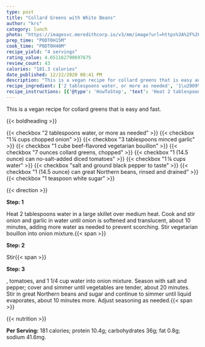 ```yaml
---
type: post
title: "Collard Greens with White Beans"
author: "krs"
category: lunch
photo: "https://imagesvc.meredithcorp.io/v3/mm/image?url=https%3A%2F%2Fimages.media-allrecipes.com%2Fuserphotos%2F3736886.jpg"
prep_time: "P0DT0H15M"
cook_time: "P0DT0H40M"
recipe_yield: "4 servings"
rating_value: 4.651162790697675
review_count: 43
calories: "181.3 calories"
date_published: 12/22/2020 08:41 PM
description: "This is a vegan recipe for collard greens that is easy and fast."
recipe_ingredient: ['2 tablespoons water, or more as needed', '1\u2009¼ cups chopped onion', '3 tablespoons minced garlic', '1 cube beef-flavored vegetarian bouillon', '7 ounces collard greens, chopped', '1 (14.5 ounce) can no-salt-added diced tomatoes', '1\u2009¼ cups water', 'salt and ground black pepper to taste', '1 (14.5 ounce) can great Northern beans, rinsed and drained', '1 teaspoon white sugar']
recipe_instructions: [{'@type': 'HowToStep', 'text': 'Heat 2 tablespoons water in a large skillet over medium heat. Cook and stir onion and garlic in water until onion is softened and translucent, about 10 minutes, adding more water as needed to prevent scorching. Stir vegetarian bouillon into onion mixture.\n'}, {'@type': 'HowToStep', 'text': 'Stir collard greens, tomatoes, and 1 1/4 cup water into onion mixture. Season with salt and pepper; cover and simmer until vegetables are tender, about 20 minutes. Stir in great Northern beans and sugar and continue to simmer until liquid evaporates, about 10 minutes more. Adjust seasoning as needed.\n'}]
---
```


This is a vegan recipe for collard greens that is easy and fast. 

{{< boldheading >}}

{{< checkbox "2 tablespoons water, or more as needed" >}}
{{< checkbox "1 ¼ cups chopped onion" >}}
{{< checkbox "3 tablespoons minced garlic" >}}
{{< checkbox "1 cube beef-flavored vegetarian bouillon" >}}
{{< checkbox "7 ounces collard greens, chopped" >}}
{{< checkbox "1 (14.5 ounce) can no-salt-added diced tomatoes" >}}
{{< checkbox "1 ¼ cups water" >}}
{{< checkbox "salt and ground black pepper to taste" >}}
{{< checkbox "1 (14.5 ounce) can great Northern beans, rinsed and drained" >}}
{{< checkbox "1 teaspoon white sugar" >}}


{{< direction >}}

**Step: 1**

Heat 2 tablespoons water in a large skillet over medium heat. Cook and stir onion and garlic in water until onion is softened and translucent, about 10 minutes, adding more water as needed to prevent scorching. Stir vegetarian bouillon into onion mixture.{{< span >}}

**Step: 2**

Stir{{< span >}}

**Step: 3**

, tomatoes, and 1 1/4 cup water into onion mixture. Season with salt and pepper; cover and simmer until vegetables are tender, about 20 minutes. Stir in great Northern beans and sugar and continue to simmer until liquid evaporates, about 10 minutes more. Adjust seasoning as needed.{{< span >}}

{{< nutrition >}}

**Per Serving:** 181 calories; protein 10.4g; carbohydrates 36g; fat 0.8g; sodium 41.6mg.